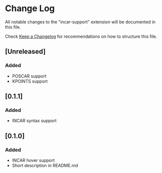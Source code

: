 # Change Log

All notable changes to the "incar-support" extension will be documented in this file.

Check [Keep a Changelog](http://keepachangelog.com/) for recommendations on how to structure this file.

## [Unreleased]

### Added

* POSCAR support
* KPOINTS support

## [0.1.1]

### Added

* INCAR syntax support

## [0.1.0]

### Added

* INCAR hover support
* Short description in README.md
